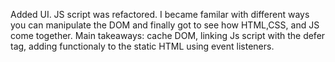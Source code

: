 Added UI. JS script was refactored. I became familar with different ways  you can manipulate the DOM and finally got to see  how HTML,CSS, and JS come together. Main takeaways: cache DOM, linking Js script with the defer tag, adding  functionaly to the static HTML using event listeners. 
